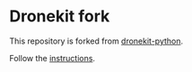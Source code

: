 # Dronekit fork

This repository is forked from [dronekit-python](https://github.com/dronekit/dronekit-python).

Follow the [instructions](https://uwarg-docs.atlassian.net/wiki/x/J4Bgnw).